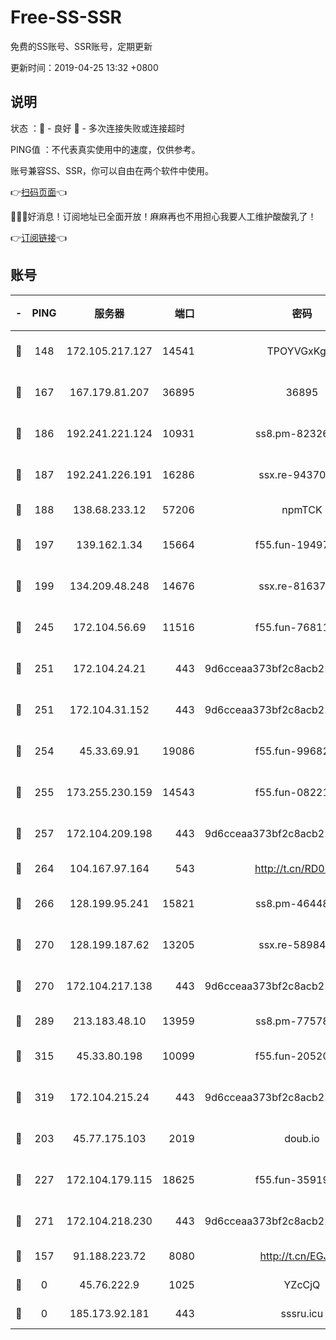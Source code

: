 # Free-SS-SSR

免费的SS账号、SSR账号，定期更新

更新时间：2019-04-25 13:32 +0800

## 说明

状态     ：🙂 - 良好 🙁 - 多次连接失败或连接超时

PING值   ：不代表真实使用中的速度，仅供参考。

账号兼容SS、SSR，你可以自由在两个软件中使用。

👉[扫码页面](https://liesauer.github.io/Free-SS-SSR/)👈

🎉🎉🎉好消息！订阅地址已全面开放！麻麻再也不用担心我要人工维护酸酸乳了！

👉[订阅链接](https://www.liesauer.net/yogurt/subscribe?ACCESS_TOKEN=DAYxR3mMaZAsaqUb)👈

## 账号

|-|PING|服务器|端口|密码|加密方式|区域|
|:----:|:----:|:-----:|-----:|:----:|:----:|:----:|
|🙂|148|172.105.217.127|14541|TPOYVGxKglpi|aes-256-cfb|JP|
|🙂|167|167.179.81.207|36895|36895|aes-256-cfb|JP|
|🙂|186|192.241.221.124|10931|ss8.pm-82326402|aes-256-cfb|US|
|🙂|187|192.241.226.191|16286|ssx.re-94370823|aes-256-cfb|US|
|🙂|188|138.68.233.12|57206|npmTCK|rc4-md5|US|
|🙂|197|139.162.1.34|15664|f55.fun-19497646|aes-256-cfb|SG|
|🙂|199|134.209.48.248|14676|ssx.re-81637281|aes-256-cfb|US|
|🙂|245|172.104.56.69|11516|f55.fun-76811416|aes-256-cfb|SG|
|🙂|251|172.104.24.21|443|9d6cceaa373bf2c8acb22e60b6a58be6|aes-256-cfb|US|
|🙂|251|172.104.31.152|443|9d6cceaa373bf2c8acb22e60b6a58be6|aes-256-cfb|US|
|🙂|254|45.33.69.91|19086|f55.fun-99682358|aes-256-cfb|US|
|🙂|255|173.255.230.159|14543|f55.fun-08221681|aes-256-cfb|US|
|🙂|257|172.104.209.198|443|9d6cceaa373bf2c8acb22e60b6a58be6|aes-256-cfb|US|
|🙂|264|104.167.97.164|543|http://t.cn/RD0D7sx|rc4-md5|CA|
|🙂|266|128.199.95.241|15821|ss8.pm-46448120|aes-256-cfb|SG|
|🙂|270|128.199.187.62|13205|ssx.re-58984810|aes-256-cfb|SG|
|🙂|270|172.104.217.138|443|9d6cceaa373bf2c8acb22e60b6a58be6|aes-256-cfb|US|
|🙂|289|213.183.48.10|13959|ss8.pm-77578646|rc4-md5|RU|
|🙂|315|45.33.80.198|10099|f55.fun-20520283|aes-256-cfb|US|
|🙂|319|172.104.215.24|443|9d6cceaa373bf2c8acb22e60b6a58be6|aes-256-cfb|US|
|🙂|203|45.77.175.103|2019|doub.io|aes-128-ctr|SG|
|🙂|227|172.104.179.115|18625|f55.fun-35919229|aes-256-cfb|SG|
|🙂|271|172.104.218.230|443|9d6cceaa373bf2c8acb22e60b6a58be6|aes-256-cfb|US|
|🙁|157|91.188.223.72|8080|http://t.cn/EGJIyrl|rc4-md5|RU|
|🙁|0|45.76.222.9|1025|YZcCjQ|rc4-md5|JP|
|🙁|0|185.173.92.181|443|sssru.icu|rc4-md5|RU|
